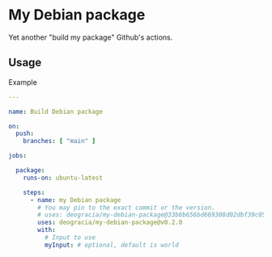 # My Debian package

Yet another "build my package" Github's actions.

## Usage

Example

```yaml
---

name: Build Debian package

on:
  push:
    branches: [ "main" ]

jobs:

  package:
    runs-on: ubuntu-latest

    steps:
      - name: my Debian package
        # You may pin to the exact commit or the version.
        # uses: deogracia/my-debian-package@33b6b656bd669388d02dbf39c052f70f76943e8f
        uses: deogracia/my-debian-package@v0.2.0
        with:
          # Input to use
          myInput: # optional, default is world
```
